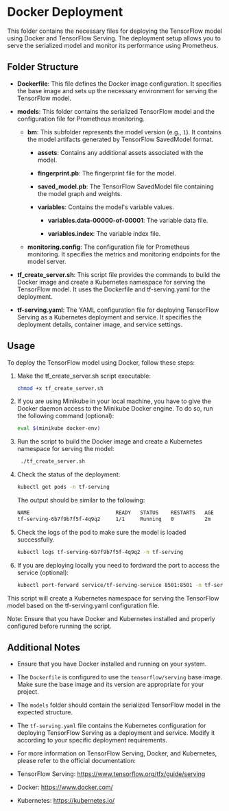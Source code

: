 # Docker Deployment

This folder contains the necessary files for deploying the TensorFlow model using Docker and TensorFlow Serving. The deployment setup allows you to serve the serialized model and monitor its performance using Prometheus.

## Folder Structure

- **Dockerfile**: This file defines the Docker image configuration. It specifies the base image and sets up the necessary environment for serving the TensorFlow model.

- **models**: This folder contains the serialized TensorFlow model and the configuration file for Prometheus monitoring.

  - **bm**: This subfolder represents the model version (e.g., `1`). It contains the model artifacts generated by TensorFlow SavedModel format.

    - **assets**: Contains any additional assets associated with the model.

    - **fingerprint.pb**: The fingerprint file for the model.

    - **saved_model.pb**: The TensorFlow SavedModel file containing the model graph and weights.

    - **variables**: Contains the model's variable values.

      - **variables.data-00000-of-00001**: The variable data file.

      - **variables.index**: The variable index file.

  - **monitoring.config**: The configuration file for Prometheus monitoring. It specifies the metrics and monitoring endpoints for the model server.
- **tf_create_server.sh**: This script file provides the commands to build the Docker image and create a Kubernetes namespace for serving the TensorFlow model. It uses the Dockerfile and tf-serving.yaml for the deployment.
- **tf-serving.yaml**: The YAML configuration file for deploying TensorFlow Serving as a Kubernetes deployment and service. It specifies the deployment details, container image, and service settings.


## Usage

To deploy the TensorFlow model using Docker, follow these steps:

1. Make the tf_create_server.sh script executable:

   ```bash
   chmod +x tf_create_server.sh
   ```
2. If you are using  Minikube in your local machine, you have to give the Docker daemon access to the Minikube Docker engine. To do so, run the following command (optional):

   ```bash
   eval $(minikube docker-env)
   ```

3. Run the script to build the Docker image and create a Kubernetes namespace for serving the model:

   ```bash
    ./tf_create_server.sh
    ```
4. Check the status of the deployment:
   ```bash
   kubectl get pods -n tf-serving
   ```
    The output should be similar to the following:
    ```bash
    NAME                            READY   STATUS    RESTARTS   AGE
    tf-serving-6b7f9b7f5f-4q9q2     1/1     Running   0          2m
    ```
5. Check the logs of the pod to make sure the model is loaded successfully.
    ```bash
    kubectl logs tf-serving-6b7f9b7f5f-4q9q2 -n tf-serving
    ```

6. If you are deploying locally you need to fordward the port to access the service (optional):
    ```bash
    kubectl port-forward service/tf-serving-service 8501:8501 -n tf-serving
    ```

This script will create a Kubernetes namespace for serving the TensorFlow model based on the tf-serving.yaml configuration file.

Note: Ensure that you have Docker and Kubernetes installed and properly configured before running the script.

## Additional Notes

- Ensure that you have Docker installed and running on your system.

- The `Dockerfile` is configured to use the `tensorflow/serving` base image. Make sure the base image and its version are appropriate for your project.

- The `models` folder should contain the serialized TensorFlow model in the expected structure.

- The `tf-serving.yaml` file contains the Kubernetes configuration for deploying TensorFlow Serving as a deployment and service. Modify it according to your specific deployment requirements.

- For more information on TensorFlow Serving, Docker, and Kubernetes, please refer to the official documentation:

- TensorFlow Serving: https://www.tensorflow.org/tfx/guide/serving

- Docker: https://www.docker.com/

- Kubernetes: https://kubernetes.io/

